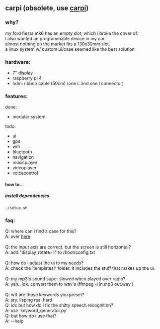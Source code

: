 ## carpi (obsolete, use [carpi](https://github.com/nbdy/carpi)) 

### why?
my ford fiesta mk6 has an empty slot, which i broke the cover of.<br>
i also wanted an programmable device in my car.<br>
almost nothing on the market fits a 130x30mm slot.<br>
a linux system w/ custom ui/case seemed like the best solution.<br>

### hardware:
- 7" display<br>
- raspberry pi 4<br>
- hdmi ribbon cable (50cm) (one L and one I connector)


### features:
done:
- modular system

todo:
- ui
- gps
- wifi
- bluetooth
- navigation
- musicplayer
- videoplayer
- voicecontrol

#### how to...
##### install dependencies
```
./setup.sh
```

### faq:
Q: where can i find a case for this?<br>
A: over [here](https://github.com/nbdy/cadpi)<br>
<br>
Q: the input axis are correct, but the screen is still horizontal?<br>
A: add "display_rotate=1" to /boot/config.txt<br>
<br>
Q: how do i adjust the ui to my needs?<br>
A: check the 'templates/' folder. it includes the stuff that makes up the ui.<br>
<br>
Q: my mp3's sound super slowed when played over radio?<br>
A: yah.. idk. convert them to wav's (ffmpeg -i in.mp3 out.wav )<br>
<br>
Q: wtf are those keywords you preset?<br>
A: sry. lisping real hard<br>
Q: idc but how do i fix the shitty speech recognition?<br>
A: use 'keyword_generator.py'<br>
Q: but how do i use that?<br>
A: --help
